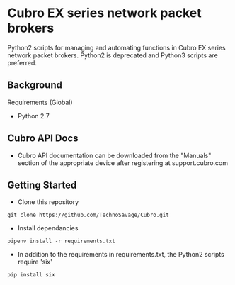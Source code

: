 # Cubro EX series network packet brokers
Python2 scripts for managing and automating functions in Cubro EX series network packet brokers. Python2 is deprecated and Python3 scripts are preferred.

## Background

Requirements (Global)

- Python 2.7

## Cubro API Docs

- Cubro API documentation can be downloaded from the "Manuals" section of the appropriate device after registering at support.cubro.com

## Getting Started

- Clone this repository

```
git clone https://github.com/TechnoSavage/Cubro.git
```

- Install dependancies

```
pipenv install -r requirements.txt
```

- In addition to the requirements in requirements.txt, the Python2 scripts require 'six'

```
pip install six
```
